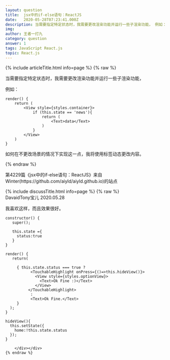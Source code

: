 ```yaml
---
layout: question
title:  jsx中的if-else语句：ReactJS
date:   2020-05-28T07:23:41.000Z
description: 当需要指定特定状态时，我需要更改渲染功能并运行一些子渲染功能， 例如：render() {    return (           <Vi...
img: 
author: 王者一打九
category: question
answer: 1
tags: JavaScript React.js
topic: React.js
---
```

<div class="article-root">
  <div class="article">
    {% include articleTitle.html info=page %}
    {% raw %}
    <div class="article-content"><p><font style="vertical-align: inherit;"><font style="vertical-align: inherit;">当需要指定特定状态时，我需要更改渲染功能并运行一些子渲染功能， </font></font></p>

<p><font style="vertical-align: inherit;"><font style="vertical-align: inherit;">例如：</font></font></p>

<pre class="lang-js prettyprint prettyprinted" style=""><code><span class="pln">render</span><span class="pun">()</span><span class="pln"> </span><span class="pun">{</span><span class="pln">
    </span><span class="kwd">return</span><span class="pln"> </span><span class="pun">(</span><span class="pln">   
        </span><span class="pun">&lt;</span><span class="typ">View</span><span class="pln"> style</span><span class="pun">={</span><span class="pln">styles</span><span class="pun">.</span><span class="pln">container</span><span class="pun">}&gt;</span><span class="pln">
            </span><span class="kwd">if</span><span class="pln"> </span><span class="pun">(</span><span class="kwd">this</span><span class="pun">.</span><span class="pln">state </span><span class="pun">==</span><span class="pln"> </span><span class="str">'news'</span><span class="pun">){</span><span class="pln">
                </span><span class="kwd">return</span><span class="pln"> </span><span class="pun">(</span><span class="pln">
                    </span><span class="pun">&lt;</span><span class="typ">Text</span><span class="pun">&gt;</span><span class="pln">data</span><span class="pun">&lt;/</span><span class="typ">Text</span><span class="pun">&gt;</span><span class="pln">
                </span><span class="pun">)</span><span class="pln">
            </span><span class="pun">}</span><span class="pln">
        </span><span class="pun">&lt;/</span><span class="typ">View</span><span class="pun">&gt;</span><span class="pln">
    </span><span class="pun">)</span><span class="pln">
</span><span class="pun">}</span></code></pre>

<p><font style="vertical-align: inherit;"><font style="vertical-align: inherit;">如何在不更改场景的情况下实现这一点，我将使用标签动态更改内容。</font></font></p></div>
    {% endraw %}
  </div>
  <p class="winter_mark">第4229篇《jsx中的if-else语句：ReactJS》来自Winter(https://github.com/aiyld/aiyld.github.io)的站点</p>
  <div class="discuss-wrapper">
    {% include discussTitle.html info=page %}
    {% raw %}
    <div class="discuss-item">
        <div class="discuss-parent">
          <div class="discuss-meta">
            <span class="discuss-user">DavaidTony宝儿</span>
            <span class="discuss-time">2020.05.28</span>
          </div>
          <div class="discuss-comment"><p><font style="vertical-align: inherit;"><font style="vertical-align: inherit;">我喜欢这样，而且效果很好。</font></font></p>

<pre class="lang-js prettyprint prettyprinted" style=""><code><span class="kwd">constructor</span><span class="pun">()</span><span class="pln"> </span><span class="pun">{</span><span class="pln">
   super</span><span class="pun">();</span><span class="pln">

   </span><span class="kwd">this</span><span class="pun">.</span><span class="pln">state </span><span class="pun">={</span><span class="pln">
     status</span><span class="pun">:</span><span class="kwd">true</span><span class="pln">
   </span><span class="pun">}</span><span class="pln">
</span><span class="pun">}</span><span class="pln">

render</span><span class="pun">()</span><span class="pln"> </span><span class="pun">{</span><span class="pln">
   </span><span class="kwd">return</span><span class="pun">(</span><span class="pln"> 

     </span><span class="pun">{</span><span class="pln"> </span><span class="kwd">this</span><span class="pun">.</span><span class="pln">state</span><span class="pun">.</span><span class="pln">status </span><span class="pun">===</span><span class="pln"> </span><span class="kwd">true</span><span class="pln"> </span><span class="pun">?</span><span class="pln">
           </span><span class="pun">&lt;</span><span class="typ">TouchableHighlight</span><span class="pln"> onPress</span><span class="pun">={()=&gt;</span><span class="kwd">this</span><span class="pun">.</span><span class="pln">hideView</span><span class="pun">()}&gt;</span><span class="pln">
             </span><span class="pun">&lt;</span><span class="typ">View</span><span class="pln"> style</span><span class="pun">={</span><span class="pln">styles</span><span class="pun">.</span><span class="pln">optionView</span><span class="pun">}&gt;</span><span class="pln">
               </span><span class="pun">&lt;</span><span class="typ">Text</span><span class="pun">&gt;</span><span class="typ">Ok</span><span class="pln"> </span><span class="typ">Fine</span><span class="pln"> </span><span class="pun">:)&lt;/</span><span class="typ">Text</span><span class="pun">&gt;</span><span class="pln">
             </span><span class="pun">&lt;/</span><span class="typ">View</span><span class="pun">&gt;</span><span class="pln">
          </span><span class="pun">&lt;/</span><span class="typ">TouchableHighlight</span><span class="pun">&gt;</span><span class="pln">
           </span><span class="pun">:</span><span class="pln">
           </span><span class="pun">&lt;</span><span class="typ">Text</span><span class="pun">&gt;</span><span class="typ">Ok</span><span class="pln"> </span><span class="typ">Fine</span><span class="pun">.&lt;/</span><span class="typ">Text</span><span class="pun">&gt;</span><span class="pln">
     </span><span class="pun">}</span><span class="pln">
  </span><span class="pun">);</span><span class="pln">
</span><span class="pun">}</span><span class="pln">

hideView</span><span class="pun">(){</span><span class="pln">
  </span><span class="kwd">this</span><span class="pun">.</span><span class="pln">setState</span><span class="pun">({</span><span class="pln">
    home</span><span class="pun">:!</span><span class="kwd">this</span><span class="pun">.</span><span class="pln">state</span><span class="pun">.</span><span class="pln">status
  </span><span class="pun">});</span><span class="pln">
</span><span class="pun">}</span></code></pre></div>
        </div></div>
    {% endraw %}
  </div>
<div>
